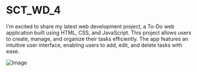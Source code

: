 # SCT_WD_4
I'm excited to share my latest web development project, a To-Do web application built using HTML, CSS, and JavaScript. This project allows users to create, manage, and organize their tasks efficiently. The app features an intuitive user interface, enabling users to add, edit, and delete tasks with ease.


![Image](https://github.com/user-attachments/assets/359af15c-0c57-45ea-9eff-b7c2a85fdaae)

